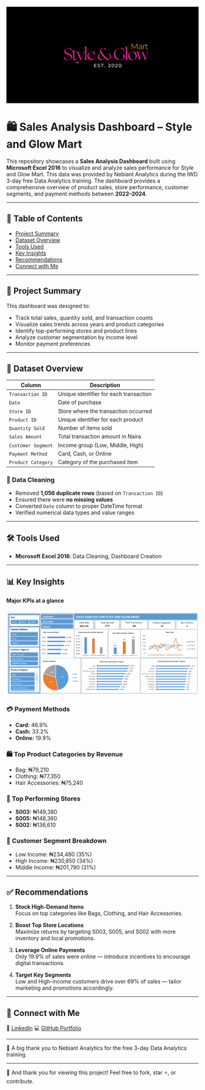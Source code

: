 ![SGMart Icon](SGIcon.png)

# 🛍️ Sales Analysis Dashboard – Style and Glow Mart

This repository showcases a **Sales Analysis Dashboard** built using **Microsoft Excel 2016** to visualize and analyze sales performance for Style and Glow Mart. This data was provided by Nebiant Analytics during the IWD 3-day free Data Analytics training. The dashboard provides a comprehensive overview of product sales, store performance, customer segments, and payment methods between **2022–2024**.

---

## 📌 Table of Contents

- [Project Summary](#project-summary)  
- [Dataset Overview](#dataset-overview)
- [Tools Used](#tools-used)    
- [Key Insights](#key-insights)  
- [Recommendations](#recommendations)  
- [Connect with Me](#connect-with-me)  

---

## 🧾 Project Summary

This dashboard was designed to:

- Track total sales, quantity sold, and transaction counts
- Visualize sales trends across years and product categories
- Identify top-performing stores and product lines
- Analyze customer segmentation by income level
- Monitor payment preferences

---

## 📂 Dataset Overview

| Column              | Description                                            |
|---------------------|--------------------------------------------------------|
| `Transaction ID`    | Unique identifier for each transaction                 |
| `Date`              | Date of purchase                                       |
| `Store ID`          | Store where the transaction occurred                   |
| `Product ID`        | Unique identifier for each product                     |
| `Quantity Sold`     | Number of items sold                                   |
| `Sales Amount`      | Total transaction amount in Naira                      |
| `Customer Segment`  | Income group (Low, Middle, High)                       |
| `Payment Method`    | Card, Cash, or Online                                  |
| `Product Category`  | Category of the purchased item                         |

### 🧹 Data Cleaning
- Removed **1,056 duplicate rows** (based on `Transaction ID`)
- Ensured there were **no missing values**
- Converted `Date` column to proper DateTime format
- Verified numerical data types and value ranges

---
## 🛠️ Tools Used

- **Microsoft Excel 2016**: Data Cleaning, Dashboard Creation  

---

## 📊 Key Insights

#### Major KPIs at a glance

![Sales Dashboard](DashboardSGMart.png)

### 💳 Payment Methods
- **Card:** 46.9%  
- **Cash:** 33.2%  
- **Online:** 19.9%

### 🛍️ Top Product Categories by Revenue
- Bag: ₦79,210  
- Clothing: ₦77,350  
- Hair Accessories: ₦75,240  

### 🏬 Top Performing Stores
- **S003:** ₦149,380  
- **S005:** ₦148,360  
- **S002:** ₦136,610  

### 👥 Customer Segment Breakdown
- Low Income: ₦234,480 (35%)  
- High Income: ₦230,850 (34%)  
- Middle Income: ₦201,790 (31%)

---

## ✅ Recommendations

1. **Stock High-Demand Items**  
   Focus on top categories like Bags, Clothing, and Hair Accessories.

2. **Boost Top Store Locations**  
   Maximize returns by targeting S003, S005, and S002 with more inventory and local promotions.

3. **Leverage Online Payments**  
   Only 19.9% of sales were online — introduce incentives to encourage digital transactions.

4. **Target Key Segments**  
   Low and High-income customers drive over 69% of sales — tailor marketing and promotions accordingly.

---

## 🤝 Connect with Me
🔗 [LinkedIn](https://www.linkedin.com/in/ngoziokonkwo/) 
💻 [GitHub Portfolio](https://github.com/Ngozi-Okonkwo)

---

🙏 A big thank you to Nebiant Analytics for the free 3-day Data Analytics training.

---
📌 And thank you for viewing this project! Feel free to fork, star ⭐, or contribute.


